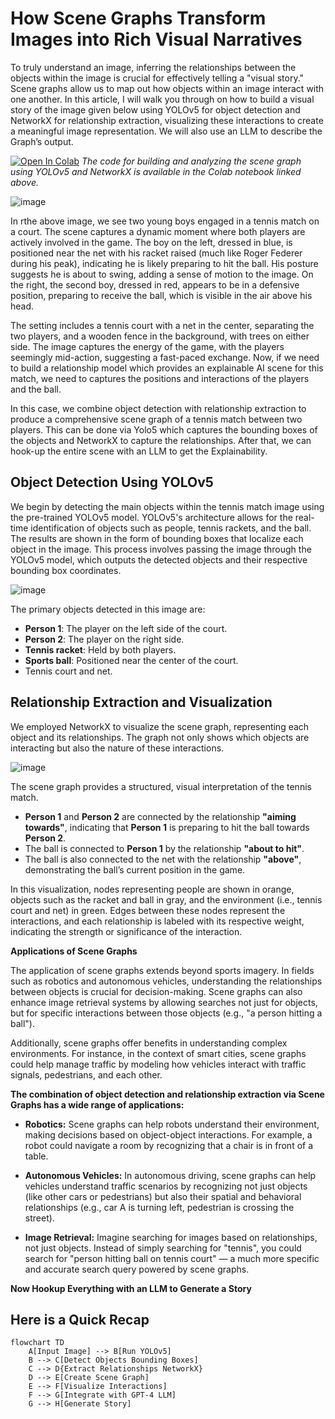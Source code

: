 # How Scene Graphs Transform Images into Rich Visual Narratives
To truly understand an image, inferring the relationships between the objects within the image is crucial for effectively telling a "visual story." Scene graphs allow us to map out how objects within an image interact with one another. In this article, I will walk you through on how to build a visual story of the image given below using YOLOv5 for object detection and NetworkX for relationship extraction, visualizing these interactions to create a meaningful image representation. We will also use an LLM to describe the Graph’s output.

[![Open In Colab](https://colab.research.google.com/assets/colab-badge.svg)](https://colab.research.google.com/drive/1xvCS2vkTCy8WOJ2fj1_UMUeZ8xAo7Lt6?usp=sharing)
*The code for building and analyzing the scene graph using YOLOv5 and NetworkX is available in the Colab notebook linked above.*


![image](https://github.com/user-attachments/assets/f1a3c5c0-36f1-4ce9-88d7-76addd7ff0a5)

In rthe above image, we see two young boys engaged in a tennis match on a court. The scene captures a dynamic moment where both players are actively involved in the game. The boy on the left, dressed in blue, is positioned near the net with his racket raised (much like Roger Federer during his peak), indicating he is likely preparing to hit the ball. His posture suggests he is about to swing, adding a sense of motion to the image. On the right, the second boy, dressed in red, appears to be in a defensive position, preparing to receive the ball, which is visible in the air above his head.

The setting includes a tennis court with a net in the center, separating the two players, and a wooden fence in the background, with trees on either side. The image captures the energy of the game, with the players seemingly mid-action, suggesting a fast-paced exchange. Now, if we need to build a relationship model which provides an explainable AI scene for this match, we need to captures the positions and interactions of the players and the ball.

In this case, we combine object detection with relationship extraction to produce a comprehensive scene graph of a tennis match between two players. This can be done via Yolo5 which captures the bounding boxes of the objects and NetworkX to capture the relationships. After that, we can hook-up the entire scene with an LLM to get the Explainability.

## Object Detection Using YOLOv5
We begin by detecting the main objects within the tennis match image using the pre-trained YOLOv5 model. YOLOv5's architecture allows for the real-time identification of objects such as people, tennis rackets, and the ball. The results are shown in the form of bounding boxes that localize each object in the image. This process involves passing the image through the YOLOv5 model, which outputs the detected objects and their respective bounding box coordinates.

![image](https://substackcdn.com/image/fetch/f_auto,q_auto:good,fl_progressive:steep/https%3A%2F%2Fsubstack-post-media.s3.amazonaws.com%2Fpublic%2Fimages%2F2b89cf65-24f2-483c-8c53-636b9fa9d871_737x555.png)

The primary objects detected in this image are:

- **Person 1**: The player on the left side of the court.
- **Person 2**: The player on the right side.
- **Tennis racket**: Held by both players.
- **Sports ball**: Positioned near the center of the court.
- Tennis court and net.

## Relationship Extraction and Visualization
We employed NetworkX to visualize the scene graph, representing each object and its relationships. The graph not only shows which objects are interacting but also the nature of these interactions.

![image](https://substackcdn.com/image/fetch/w_1456,c_limit,f_webp,q_auto:good,fl_progressive:steep/https%3A%2F%2Fsubstack-post-media.s3.amazonaws.com%2Fpublic%2Fimages%2F51695a15-1752-4e92-8d89-33f07e9cb3a0_3060x3060.png)

The scene graph provides a structured, visual interpretation of the tennis match.

- **Person 1** and **Person 2** are connected by the relationship **"aiming towards"**, indicating that **Person 1** is preparing to hit the ball towards **Person 2**.
- The ball is connected to **Person 1** by the relationship **"about to hit"**.
- The ball is also connected to the net with the relationship **"above"**, demonstrating the ball’s current position in the game.

In this visualization, nodes representing people are shown in orange, objects such as the racket and ball in gray, and the environment (i.e., tennis court and net) in green. Edges between these nodes represent the interactions, and each relationship is labeled with its respective weight, indicating the strength or significance of the interaction.

**Applications of Scene Graphs**

The application of scene graphs extends beyond sports imagery. In fields such as robotics and autonomous vehicles, understanding the relationships between objects is crucial for decision-making. Scene graphs can also enhance image retrieval systems by allowing searches not just for objects, but for specific interactions between those objects (e.g., "a person hitting a ball").

Additionally, scene graphs offer benefits in understanding complex environments. For instance, in the context of smart cities, scene graphs could help manage traffic by modeling how vehicles interact with traffic signals, pedestrians, and each other.

**The combination of object detection and relationship extraction via Scene Graphs has a wide range of applications:**

- **Robotics:** Scene graphs can help robots understand their environment, making decisions based on object-object interactions. For example, a robot could navigate a room by recognizing that a chair is in front of a table.

- **Autonomous Vehicles:** In autonomous driving, scene graphs can help vehicles understand traffic scenarios by recognizing not just objects (like other cars or pedestrians) but also their spatial and behavioral relationships (e.g., car A is turning left, pedestrian is crossing the street).

- **Image Retrieval:** Imagine searching for images based on relationships, not just objects. Instead of simply searching for "tennis", you could search for "person hitting ball on tennis court" — a much more specific and accurate search query powered by scene graphs.

**Now Hookup Everything with an LLM to Generate a Story**
## Here is a Quick Recap

```mermaid
flowchart TD
    A[Input Image] --> B[Run YOLOv5]
    B --> C[Detect Objects Bounding Boxes]
    C --> D{Extract Relationships NetworkX}
    D --> E[Create Scene Graph]
    E --> F[Visualize Interactions]
    F --> G[Integrate with GPT-4 LLM]
    G --> H[Generate Story]
